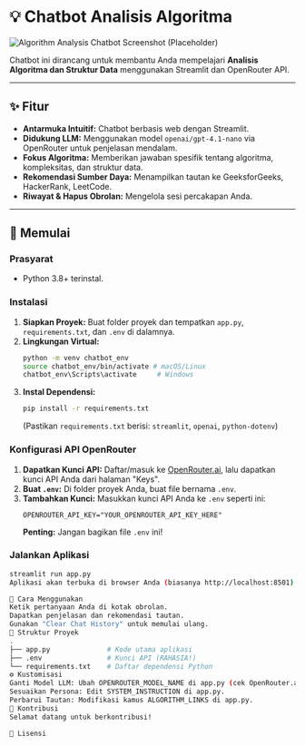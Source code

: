 # 💡 Chatbot Analisis Algoritma

![Algorithm Analysis Chatbot Screenshot (Placeholder)](https://via.placeholder.com/600x300?text=Chatbot+Analisis+Algoritma)

Chatbot ini dirancang untuk membantu Anda mempelajari **Analisis Algoritma dan Struktur Data** menggunakan Streamlit dan OpenRouter API.

---

## ✨ Fitur

* **Antarmuka Intuitif:** Chatbot berbasis web dengan Streamlit.
* **Didukung LLM:** Menggunakan model `openai/gpt-4.1-nano` via OpenRouter untuk penjelasan mendalam.
* **Fokus Algoritma:** Memberikan jawaban spesifik tentang algoritma, kompleksitas, dan struktur data.
* **Rekomendasi Sumber Daya:** Menampilkan tautan ke GeeksforGeeks, HackerRank, LeetCode.
* **Riwayat & Hapus Obrolan:** Mengelola sesi percakapan Anda.

---

## 🚀 Memulai

### Prasyarat

* Python 3.8+ terinstal.

### Instalasi

1.  **Siapkan Proyek:** Buat folder proyek dan tempatkan `app.py`, `requirements.txt`, dan `.env` di dalamnya.
2.  **Lingkungan Virtual:**
    ```bash
    python -m venv chatbot_env
    source chatbot_env/bin/activate # macOS/Linux
    chatbot_env\Scripts\activate     # Windows
    ```
3.  **Instal Dependensi:**
    ```bash
    pip install -r requirements.txt
    ```
    (Pastikan `requirements.txt` berisi: `streamlit`, `openai`, `python-dotenv`)

### Konfigurasi API OpenRouter

1.  **Dapatkan Kunci API:** Daftar/masuk ke [OpenRouter.ai](https://openrouter.ai/), lalu dapatkan kunci API Anda dari halaman "Keys".
2.  **Buat `.env`:** Di folder proyek Anda, buat file bernama `.env`.
3.  **Tambahkan Kunci:** Masukkan kunci API Anda ke `.env` seperti ini:
    ```
    OPENROUTER_API_KEY="YOUR_OPENROUTER_API_KEY_HERE"
    ```
    **Penting:** Jangan bagikan file `.env` ini!

### Jalankan Aplikasi

```bash
streamlit run app.py
Aplikasi akan terbuka di browser Anda (biasanya http://localhost:8501).

🤖 Cara Menggunakan
Ketik pertanyaan Anda di kotak obrolan.
Dapatkan penjelasan dan rekomendasi tautan.
Gunakan "Clear Chat History" untuk memulai ulang.
📁 Struktur Proyek
.
├── app.py              # Kode utama aplikasi
├── .env                # Kunci API (RAHASIA!)
└── requirements.txt    # Daftar dependensi Python
⚙️ Kustomisasi
Ganti Model LLM: Ubah OPENROUTER_MODEL_NAME di app.py (cek OpenRouter.ai/docs untuk model lain).
Sesuaikan Persona: Edit SYSTEM_INSTRUCTION di app.py.
Perbarui Tautan: Modifikasi kamus ALGORITHM_LINKS di app.py.
🤝 Kontribusi
Selamat datang untuk berkontribusi!

📄 Lisensi